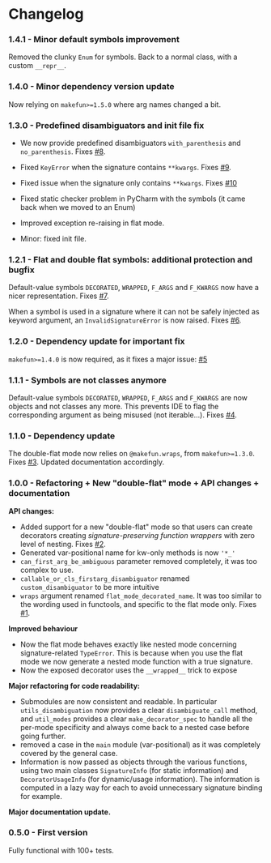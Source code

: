# Changelog

### 1.4.1 - Minor default symbols improvement

Removed the clunky `Enum` for symbols. Back to a normal class, with a custom `__repr__`.

### 1.4.0 - Minor dependency version update

Now relying on `makefun>=1.5.0` where arg names changed a bit.

### 1.3.0 - Predefined disambiguators and init file fix

 - We now provide predefined disambiguators `with_parenthesis` and `no_parenthesis`. Fixes [#8](https://github.com/smarie/python-decopatch/issues/8).

 - Fixed `KeyError` when the signature contains `**kwargs`. Fixes [#9](https://github.com/smarie/python-decopatch/issues/9).

 - Fixed issue when the signature only contains `**kwargs`. Fixes [#10](https://github.com/smarie/python-decopatch/issues/10)

 - Fixed static checker problem in PyCharm with the symbols (it came back when we moved to an Enum)

 - Improved exception re-raising in flat mode.

 - Minor: fixed init file.

### 1.2.1 - Flat and double flat symbols: additional protection and bugfix

Default-value symbols `DECORATED`, `WRAPPED`, `F_ARGS` and `F_KWARGS` now have a nicer representation. Fixes [#7](https://github.com/smarie/python-decopatch/issues/7).

When a symbol is used in a signature where it can not be safely injected as keyword argument, an `InvalidSignatureError` is now raised. Fixes [#6](https://github.com/smarie/python-decopatch/issues/6).

### 1.2.0 - Dependency update for important fix

`makefun>=1.4.0` is now required, as it fixes a major issue: [#5](https://github.com/smarie/python-decopatch/issues/5)

### 1.1.1 - Symbols are not classes anymore

Default-value symbols `DECORATED`, `WRAPPED`, `F_ARGS` and `F_KWARGS` are now objects and not classes any more. This prevents IDE to flag the corresponding argument as being misused (not iterable...). Fixes [#4](https://github.com/smarie/python-decopatch/issues/4).

### 1.1.0 - Dependency update

The double-flat mode now relies on `@makefun.wraps`, from `makefun>=1.3.0`. Fixes [#3](https://github.com/smarie/python-decopatch/issues/3).
Updated documentation accordingly.

### 1.0.0 - Refactoring + New "double-flat" mode + API changes + documentation

**API changes:**

 - Added support for a new "double-flat" mode so that users can create decorators creating *signature-preserving function wrappers* with zero level of nesting. Fixes [#2](https://github.com/smarie/python-decopatch/issues/2).
 - Generated var-positional name for kw-only methods is now `'*_'`
 - `can_first_arg_be_ambiguous` parameter removed completely, it was too complex to use.
 - `callable_or_cls_firstarg_disambiguator` renamed `custom_disambiguator` to be more intuitive
 - `wraps` argument renamed `flat_mode_decorated_name`. It was too similar to the wording used in functools, and specific to the flat mode only. Fixes [#1](https://github.com/smarie/python-decopatch/issues/1).

**Improved behaviour**

 - Now the flat mode behaves exactly like nested mode concerning signature-related `TypeError`. This is because when you use the flat mode we now generate a nested mode function with a true signature.
 - Now the exposed decorator uses the `__wrapped__` trick to expose 

**Major refactoring for code readability:**
 
 - Submodules are now consistent and readable. In particular `utils_disambiguation` now provides a clear `disambiguate_call` method, and `util_modes` provides a clear `make_decorator_spec` to handle all the per-mode specificity and always come back to a nested case before going further.
 - removed a case in the `main` module (var-positional) as it was completely covered by the general case.
 - Information is now passed as objects through the various functions, using two main classes `SignatureInfo` (for static information) and `DecoratorUsageInfo` (for dynamic/usage information). The information is computed in a lazy way for each to avoid unnecessary signature binding for example.

**Major documentation update.**

### 0.5.0 - First version

Fully functional with 100+ tests.
